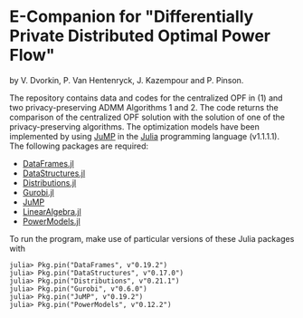# E-Companion for "Differentially Private Distributed Optimal Power Flow"
by  V. Dvorkin, P. Van Hentenryck, J. Kazempour and P. Pinson. 

The repository contains data and codes for the centralized OPF in (1) and two privacy-preserving ADMM Algorithms 1 and 2. The code returns the comparison of the centralized OPF solution with the solution of one of the privacy-preserving algorithms. The optimization models have been implemented by using [JuMP](https://github.com/JuliaOpt/JuMP.jl) in the [Julia](http://julialang.org/downloads/) programming language (v1.1.1.1). The following packages are required:
- [DataFrames.jl](https://github.com/DataFrames.jl/stable/)
- [DataStructures.jl](https://github.com/JuliaCollections/DataStructures.jl)
- [Distributions.jl](https://github.com/JuliaStats/Distributions.jl)
- [Gurobi.jl](https://github.com/JuliaOpt/Gurobi.jl)
- [JuMP](https://github.com/JuliaOpt/JuMP.jl)
- [LinearAlgebra.jl](https://github.com/JuliaStdlibs/LinearAlgebra.jl)
- [PowerModels.jl](https://github.com/lanl-ansi/PowerModels.jl)

To run the program, make use of particular versions of these Julia packages with
```
julia> Pkg.pin("DataFrames", v"0.19.2")
julia> Pkg.pin("DataStructures", v"0.17.0")
julia> Pkg.pin("Distributions", v"0.21.1")
julia> Pkg.pin("Gurobi", v"0.6.0")
julia> Pkg.pin("JuMP", v"0.19.2")
julia> Pkg.pin("PowerModels", v"0.12.2")
```

